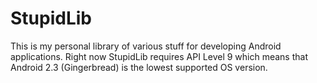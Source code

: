StupidLib
=========

This is my personal library of various stuff for developing Android applications. Right now StupidLib requires API Level 9 which means that Android 2.3 (Gingerbread) is the lowest supported OS version.

